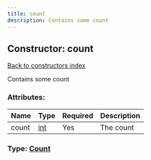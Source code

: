 ```yaml
---
title: count
description: Contains some count
---
```

## Constructor: count  
[Back to constructors index](index.md)



Contains some count

### Attributes:

| Name     |    Type       | Required | Description |
|----------|---------------|----------|-------------|
|count|[int](../types/int.md) | Yes|The count|



### Type: [Count](../types/Count.md)


